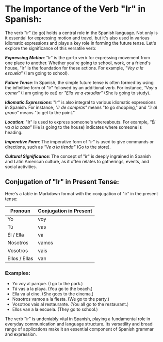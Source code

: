 # The Importance of the Verb "Ir" in Spanish:

The verb "ir" (to go) holds a central role in the Spanish language. Not only is it essential for expressing motion and travel, but it's also used in various idiomatic expressions and plays a key role in forming the future tense. Let's explore the significance of this versatile verb:

_**Expressing Motion**_: "Ir" is the go-to verb for expressing movement from one place to another. Whether you're going to school, work, or a friend's house, "ir" is the foundation for these actions. For example, _"Voy a la escuela"_ (I am going to school).

_**Future Tense**_: In Spanish, the simple future tense is often formed by using the infinitive form of "ir" followed by an additional verb. For instance, _"Voy a comer"_ (I am going to eat) or _"Ella va a estudiar"_ (She is going to study).

_**Idiomatic Expressions**_: "Ir" is also integral to various idiomatic expressions in Spanish. For instance, _"ir de compras"_ means "to go shopping," and _"ir al grano"_ means "to get to the point."

_**Location**_: "Ir" is used to express someone's whereabouts. For example, _"Él va a la casa"_ (He is going to the house) indicates where someone is heading.

_**Imperative Form**_: The imperative form of "ir" is used to give commands or directions, such as _"Ve a la tienda"_ (Go to the store).

_**Cultural Significance**_: The concept of "ir" is deeply ingrained in Spanish and Latin American culture, as it often relates to gatherings, events, and social activities.

## Conjugation of "Ir" in Present Tense:

Here's a table in Markdown format with the conjugation of "ir" in the present tense:

| **Pronoun** | **Conjugation in Present** |
|-------------|-----------------------------|
| Yo          | voy                         |
| Tú          | vas                         |
| Él / Ella   | va                          |
| Nosotros   | vamos                       |
| Vosotros   | vais                        |
| Ellos / Ellas | van                       |

### Examples:

-  Yo voy al parque. (I go to the park.)
-  Tú vas a la playa. (You go to the beach.)
-  Ella va al cine. (She goes to the cinema.)
-  Nosotros vamos a la fiesta. (We go to the party.)
-  Vosotros vais al restaurante. (You all go to the restaurant.)
-  Ellos van a la escuela. (They go to school.)

The verb "ir" is undeniably vital in Spanish, playing a fundamental role in everyday communication and language structure. Its versatility and broad range of applications make it an essential component of Spanish grammar and expression.
